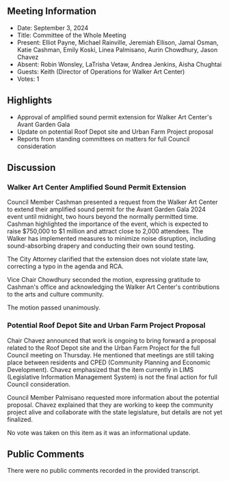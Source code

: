## Meeting Information

- Date: September 3, 2024
- Title: Committee of the Whole Meeting
- Present: Elliot Payne, Michael Rainville, Jeremiah Ellison, Jamal Osman, Katie Cashman, Emily Koski, Linea Palmisano, Aurin Chowdhury, Jason Chavez
- Absent: Robin Wonsley, LaTrisha Vetaw, Andrea Jenkins, Aisha Chughtai
- Guests: Keith (Director of Operations for Walker Art Center)
- Votes: 1

## Highlights

- Approval of amplified sound permit extension for Walker Art Center's Avant Garden Gala
- Update on potential Roof Depot site and Urban Farm Project proposal
- Reports from standing committees on matters for full Council consideration

## Discussion

### Walker Art Center Amplified Sound Permit Extension

Council Member Cashman presented a request from the Walker Art Center to extend their amplified sound permit for the Avant Garden Gala 2024 event until midnight, two hours beyond the normally permitted time. Cashman highlighted the importance of the event, which is expected to raise $750,000 to $1 million and attract close to 2,000 attendees. The Walker has implemented measures to minimize noise disruption, including sound-absorbing drapery and conducting their own sound testing.

The City Attorney clarified that the extension does not violate state law, correcting a typo in the agenda and RCA. 

Vice Chair Chowdhury seconded the motion, expressing gratitude to Cashman's office and acknowledging the Walker Art Center's contributions to the arts and culture community.

The motion passed unanimously.

### Potential Roof Depot Site and Urban Farm Project Proposal

Chair Chavez announced that work is ongoing to bring forward a proposal related to the Roof Depot site and the Urban Farm Project for the full Council meeting on Thursday. He mentioned that meetings are still taking place between residents and CPED (Community Planning and Economic Development). Chavez emphasized that the item currently in LIMS (Legislative Information Management System) is not the final action for full Council consideration.

Council Member Palmisano requested more information about the potential proposal. Chavez explained that they are working to keep the community project alive and collaborate with the state legislature, but details are not yet finalized.

No vote was taken on this item as it was an informational update.

## Public Comments

There were no public comments recorded in the provided transcript.
